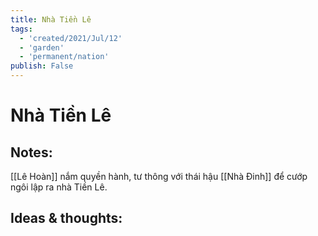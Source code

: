 ```yaml
---
title: Nhà Tiền Lê
tags:
  - 'created/2021/Jul/12'
  - 'garden'
  - 'permanent/nation'
publish: False
---
```

# Nhà Tiền Lê

## Notes:
[[Lê Hoàn]] nắm quyền hành, tư thông với thái hậu [[Nhà Đinh]] để cướp ngôi lập ra nhà Tiền Lê.


## Ideas & thoughts:
